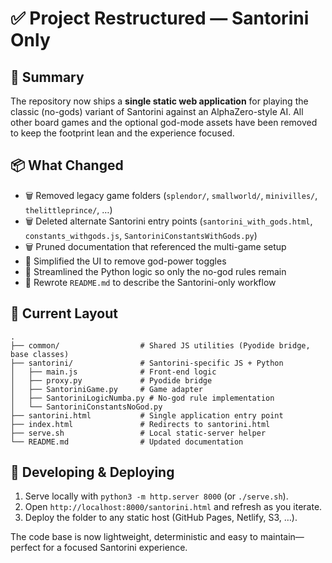 # ✅ Project Restructured — Santorini Only

## 🎯 Summary

The repository now ships a **single static web application** for playing the classic (no-gods) variant of Santorini against an AlphaZero-style AI. All other board games and the optional god-mode assets have been removed to keep the footprint lean and the experience focused.

## 📦 What Changed

- 🗑️ Removed legacy game folders (`splendor/`, `smallworld/`, `minivilles/`, `thelittleprince/`, …)
- 🗑️ Deleted alternate Santorini entry points (`santorini_with_gods.html`, `constants_withgods.js`, `SantoriniConstantsWithGods.py`)
- 🗑️ Pruned documentation that referenced the multi-game setup
- 🧹 Simplified the UI to remove god-power toggles
- 🧠 Streamlined the Python logic so only the no-god rules remain
- 🧾 Rewrote `README.md` to describe the Santorini-only workflow

## 📂 Current Layout

```
.
├── common/                  # Shared JS utilities (Pyodide bridge, base classes)
├── santorini/               # Santorini-specific JS + Python
│   ├── main.js              # Front-end logic
│   ├── proxy.py             # Pyodide bridge
│   ├── SantoriniGame.py     # Game adapter
│   ├── SantoriniLogicNumba.py # No-god rule implementation
│   └── SantoriniConstantsNoGod.py
├── santorini.html           # Single application entry point
├── index.html               # Redirects to santorini.html
├── serve.sh                 # Local static-server helper
└── README.md                # Updated documentation
```

## 🚀 Developing & Deploying

1. Serve locally with `python3 -m http.server 8000` (or `./serve.sh`).
2. Open `http://localhost:8000/santorini.html` and refresh as you iterate.
3. Deploy the folder to any static host (GitHub Pages, Netlify, S3, …).

The code base is now lightweight, deterministic and easy to maintain—perfect for a focused Santorini experience.
